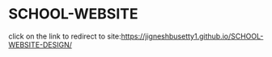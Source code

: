 # SCHOOL-WEBSITE


click on the link to redirect to site:https://jigneshbusetty1.github.io/SCHOOL-WEBSITE-DESIGN/
